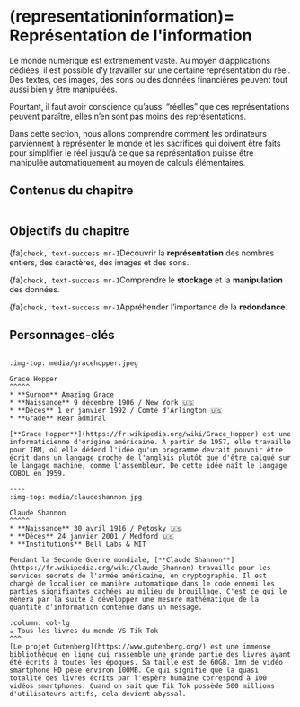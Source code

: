 <!-- ````{image} 02_media/accueil/ASCII.png
:name: information
:height: 200px
:width: 1000px
:alt: Information
:align: center
```` 
 -->

(representationinformation)=
Représentation de l'information
==================================

Le monde numérique est extrêmement vaste. Au moyen d’applications dédiées, il est possible d’y travailler sur une certaine représentation du réel. Des textes, des images, des sons ou des données financières peuvent tout aussi bien y être manipulées.

Pourtant, il faut avoir conscience qu’aussi “réelles” que ces représentations peuvent paraître, elles n’en sont pas moins des représentations.

Dans cette section, nous allons comprendre comment les ordinateurs parviennent à représenter le monde et les sacrifices qui doivent être faits pour simplifier le réel jusqu’à ce que sa représentation puisse être manipulée automatiquement au moyen de calculs élémentaires.

## Contenus du chapitre

```{tableofcontents}
```


## Objectifs du chapitre

{fa}`check, text-success mr-1`Découvrir la **représentation** des nombres entiers, des caractères, des images et des sons.

{fa}`check, text-success mr-1`Comprendre le **stockage** et la **manipulation** des données.

{fa}`check, text-success mr-1`Appréhender l’importance de la **redondance**.

## Personnages-clés

````{panels}

:img-top: media/gracehopper.jpeg

Grace Hopper
^^^^^
* **Surnom** Amazing Grace
* **Naissance** 9 décembre 1906 / New York 🇺🇸 
* **Déces** 1 er janvier 1992 / Comté d'Arlington 🇺🇸 
* **Grade** Rear admiral

[**Grace Hopper**](https://fr.wikipedia.org/wiki/Grace_Hopper) est une informaticienne d'origine américaine. À partir de 1957, elle travaille pour IBM, où elle défend l'idée qu'un programme devrait pouvoir être écrit dans un langage proche de l'anglais plutôt que d'être calqué sur le langage machine, comme l'assembleur. De cette idée naît le langage COBOL en 1959.

----
:img-top: media/claudeshannon.jpg

Claude Shannon
^^^^^
* **Naissance** 30 avril 1916 / Petosky 🇺🇸 
* **Déces** 24 janvier 2001 / Medford 🇺🇸 
* **Institutions** Bell Labs & MIT

Pendant la Seconde Guerre mondiale, [**Claude Shannon**](https://fr.wikipedia.org/wiki/Claude_Shannon) travaille pour les services secrets de l'armée américaine, en cryptographie. Il est chargé de localiser de manière automatique dans le code ennemi les parties signifiantes cachées au milieu du brouillage. C'est ce qui le mènera par la suite à développer une mesure mathématique de la quantité d'information contenue dans un message. 

````

```{panels} 
:column: col-lg
☕ Tous les livres du monde VS Tik Tok
^^^
[Le projet Gutenberg](https://www.gutenberg.org/) est une immense bibliothèque en ligne qui rassemble une grande partie des livres ayant été écrits à toutes les époques. Sa taille est de 60GB. 1mn de vidéo smartphone HD pèse environ 100MB. Ce qui signifie que la quasi totalité des livres écrits par l'espère humaine correspond à 100 vidéos smartphones. Quand on sait que Tik Tok possède 500 millions d'utilisateurs actifs, cela devient abyssal.
```
